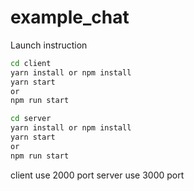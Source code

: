 # example_chat

Launch instruction
```bash
cd client
yarn install or npm install
yarn start 
or 
npm run start

cd server
yarn install or npm install
yarn start 
or 
npm run start
```

client use 2000 port
server use 3000 port
